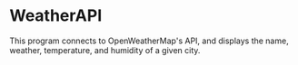# WeatherAPI
This program connects to OpenWeatherMap's API, and displays the name, weather, temperature, and humidity of a given city.

